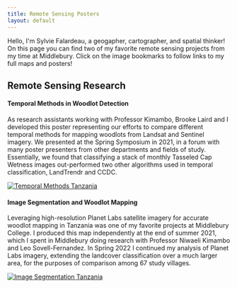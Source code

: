 ```yaml
---
title: Remote Sensing Posters
layout: default
---
```


Hello, I'm Sylvie Falardeau, a geogapher, cartographer, and spatial thinker! On this page you can find two of my favorite remote sensing projects from my time at Middlebury. Click on the image bookmarks to follow links to my full maps and posters!

## Remote Sensing Research

#### Temporal Methods in Woodlot Detection
As research assistants working with Professor Kimambo, Brooke Laird and I developed this poster representing our efforts to compare different temporal methods for mapping woodlots from Landsat and Sentinel imagery. We presented at the Spring Symposium in 2021, in a forum with many poster presenters from other departments and fields of study. Essentially, we found that classifying a stack of monthly Tasseled Cap Wetness images out-performed two other algorithms used in temporal classification, LandTrendr and CCDC.

[![Temporal Methods Tanzania](portfolio/bookmark3-01.png)](https://vinfalardeau.github.io/portfolio/TreeGainTanzania_SymposiumPoster.png)

#### Image Segmentation and Woodlot Mapping
Leveraging high-resolution Planet Labs satellite imagery for accurate woodlot mapping in Tanzania was one of my favorite projects at Middlebury College. I produced this map independently at the end of summer 2021, which I spent in Middlebury doing research with Professor Niwaeli Kimambo and Leo Sovell-Fernandez. In Spring 2022 I continued my analysis of Planet Labs imagery, extending the landcover classification over a much larger area, for the purposes of comparison among 67 study villages.

[![Image Segmentation Tanzania](portfolio/bookmark2-01.png)](https://vinfalardeau.github.io/portfolio/Classification-Planet.pdf)
